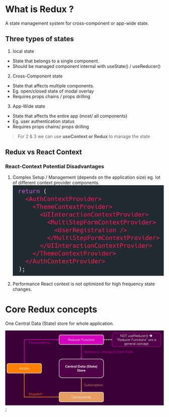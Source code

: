 # What is Redux ?
A state management system for cross-component or app-wide state.

## Three types of states 

1. local state
- State that belongs to a single component.
- Should be managed component internal with useState() / useReducer()

2. Cross-Component state
- State that affects multiple components.
- Eg. open/closed state of modal overlay
- Requires props chains / props drilling

3. App-Wide state
- State that affects the entire app (most/ all components)
- Eg. user authentication status
- Requires props chains/ props drilling

> For 2 & 3 we can use **useContext or Redux** to manage the state

## Redux vs React Context

### React-Context Potential Disadvantages
1. Complex Setup / Management (depends on the application size)
eg. lot of different context provider components.
![Context cons](../public/images/ReactContextCons.png)

2. Performance
React context is not optimized for high frequency state changes.

# Core Redux concepts

One Central Data (State) store for whole application.

![Redux concept](../public/images/ReduxConcept.png);